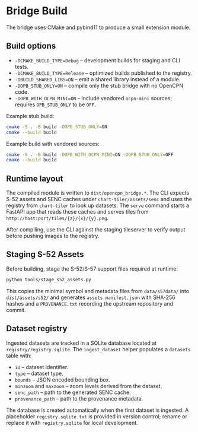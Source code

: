 # Bridge Build

The bridge uses CMake and pybind11 to produce a small extension module.

## Build options

- `-DCMAKE_BUILD_TYPE=Debug` – development builds for staging and CLI tests.
- `-DCMAKE_BUILD_TYPE=Release` – optimized builds published to the registry.
- `-DBUILD_SHARED_LIBS=ON` – emit a shared library instead of a module.
- `-DOPB_STUB_ONLY=ON` – compile only the stub bridge with no OpenCPN code.
- `-DOPB_WITH_OCPN_MINI=ON` – include vendored `ocpn-mini` sources; requires
  `OPB_STUB_ONLY` to be `OFF`.

Example stub build:

```bash
cmake -S . -B build -DOPB_STUB_ONLY=ON
cmake --build build
```

Example build with vendored sources:

```bash
cmake -S . -B build -DOPB_WITH_OCPN_MINI=ON -DOPB_STUB_ONLY=OFF
cmake --build build
```

## Runtime layout

The compiled module is written to `dist/opencpn_bridge.*`.
The CLI expects S-52 assets and SENC caches under
`chart-tiler/assets/senc` and uses the registry from `chart-tiler` to
look up datasets.  The `serve` command starts a FastAPI app that reads
these caches and serves tiles from `http://host:port/tiles/{z}/{x}/{y}.png`.

After compiling, use the CLI against the staging tileserver to verify output
before pushing images to the registry.

## Staging S-52 Assets

Before building, stage the S-52/S-57 support files required at runtime:

```bash
python tools/stage_s52_assets.py
```

This copies the minimal symbol and metadata files from `data/s57data/` into
`dist/assets/s52/` and generates `assets.manifest.json` with SHA-256 hashes and
a `PROVENANCE.txt` recording the upstream repository and commit.
## Dataset registry

Ingested datasets are tracked in a SQLite database located at `registry/registry.sqlite`.
The `ingest_dataset` helper populates a `datasets` table with:

- `id` – dataset identifier.
- `type` – dataset type.
- `bounds` – JSON encoded bounding box.
- `minzoom` and `maxzoom` – zoom levels derived from the dataset.
- `senc_path` – path to the generated SENC cache.
- `provenance_path` – path to the provenance metadata.

The database is created automatically when the first dataset is ingested.
A placeholder `registry.sqlite.txt` is provided in version control; rename or
replace it with `registry.sqlite` for local development.